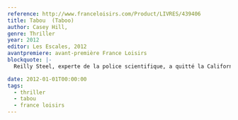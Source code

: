 ```yaml
---
reference: http://www.franceloisirs.com/Product/LIVRES/439406
title: Tabou  (Taboo)
author: Casey Hill,
genre: Thriller
year: 2012
editor: Les Escales, 2012
avantpremiere: avant-première France Loisirs
blockquote: |-
  Reilly Steel, experte de la police scientifique, a quitté la Californie pour un poste à Dublin. Elle espère fuir un sombre passé familial, mais se retrouve rapidement mêlée à une série de crimes atroces, dont chaque mise en scène provoque l’effroi. Et dans le jeu du chat et de la souris que mène le tueur, il devient bientôt évident que celui-ci en a particulièrement après Reilly...

date: 2012-01-01T00:00:00
tags:
  - thriller
  - tabou
  - france loisirs
---
```

